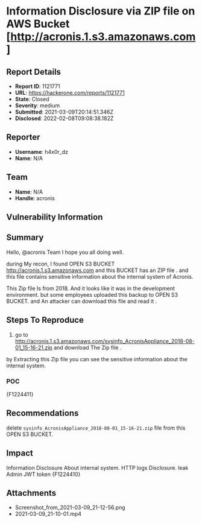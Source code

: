 # Information Disclosure via ZIP file on AWS Bucket [http://acronis.1.s3.amazonaws.com]

## Report Details
- **Report ID**: 1121771
- **URL**: https://hackerone.com/reports/1121771
- **State**: Closed
- **Severity**: medium
- **Submitted**: 2021-03-09T20:14:51.346Z
- **Disclosed**: 2022-02-08T09:08:38.182Z

## Reporter
- **Username**: h4x0r_dz
- **Name**: N/A

## Team
- **Name**: N/A
- **Handle**: acronis

## Vulnerability Information
## Summary

Hello, @acronis Team I hope you all doing well.

during My recon, I found OPEN S3 BUCKET  http://acronis.1.s3.amazonaws.com and this BUCKET has an ZIP file .
and this file contains sensitive information about the internal system of Acronis.

This Zip file Is from  2018.  And it looks like it was in the development environment. but some employees uploaded this backup to OPEN S3 BUCKET.
and An attacker can download this file and read it .


## Steps To Reproduce

  1. go to http://acronis.1.s3.amazonaws.com/sysinfo_AcronisAppliance_2018-08-01_15-16-21.zip and download The Zip file .

by Extracting this Zip file you can see the sensitive information about the internal system.

### POC 

{F1224411}

## Recommendations

delete `sysinfo_AcronisAppliance_2018-08-01_15-16-21.zip` file from this OPEN S3 BUCKET.

## Impact

Information Disclosure About internal system.
HTTP logs Disclosure.
leak Admin JWT token 
{F1224410}

## Attachments
- Screenshot_from_2021-03-09_21-12-56.png
- 2021-03-09_21-10-01.mp4
